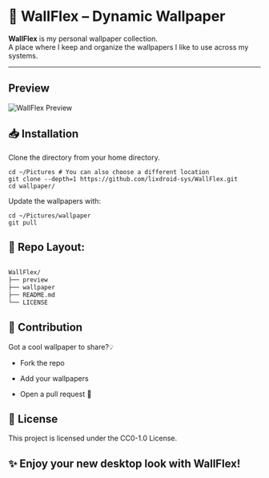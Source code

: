 # 🎨 WallFlex – Dynamic Wallpaper 

**WallFlex** is my personal wallpaper collection.  
A place where I keep and organize the wallpapers I like to use across my systems.

---
## Preview

![WallFlex Preview](https://github.com/lixdroid-sys/WallFlex/blob/main/preview/wallflex.gif)

## 📥 Installation

Clone the directory from your home directory.

```
cd ~/Pictures # You can also choose a different location
git clone --depth=1 https://github.com/lixdroid-sys/WallFlex.git
cd wallpaper/
```
Update the wallpapers with:

```
cd ~/Pictures/wallpaper
git pull
```

## 📁 Repo Layout: 
```sh

WallFlex/   
├── preview           
├── wallpaper           
├── README.md               
└── LICENSE                 
```
## 🤝 Contribution
Got a cool wallpaper to share?💡

- Fork the repo

- Add your wallpapers

- Open a pull request 🎉



## 📜 License
This project is licensed under the CC0-1.0  License.

## ✨ Enjoy your new desktop look with WallFlex!
